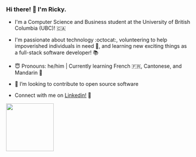 ### Hi there! 👋 I'm Ricky.

- I'm a Computer Science and Business student at the University of British Columbia (UBC)! 🇨🇦

- I'm passionate about technology :octocat:, volunteering to help impoverished individuals in need 🌱, and learning new exciting things as a full-stack software developer! 📚

- 😇 Pronouns: he/him | Currently learning French 🇫🇷, Cantonese, and Mandarin 🍊 

- 📂 I’m looking to contribute to open source software

- Connect with me on [Linkedin!](https://www.linkedin.com/in/rickylai248/ "Ricky Lai Linkedin") 🔗

<!-- wi*quL3fcV --><img height="130.3px" src="https://github-readme-stats.vercel.app/api/top-langs/?username=rickylai248&hide=html&hide_title=true&hide_border=true&layout=compact&langs_count=8&exclude_repo=comp426&text_color=000&icon_color=fff&bg_color=r=0,ea6161&theme=graywhite" /></a>
<!--
**rickylai248/rickylai248** is a ✨ _special_ ✨ repository because its `README.md` (this file) appears on your GitHub profile. 
{
  "Name": "Ricky Lai"
  "University / Specialization": "UBC Business and Computer Science (BUCS) 2023 ",
  "Position": "Software Developer @Building Blocks + Incoming Front-end Web Developer Intern @Sunrise International",
  "Location": "Vancouver, BC, Canada",
 }
[![Repos Badge](https://badges.pufler.dev/repos/rickylai248)](https://badges.pufler.dev)
![Anurag's GitHub stats](https://github-readme-stats.vercel.app/api?username=rickylai248&hide=contribs,issues,stars&count_private=true&show_icons=true)
[![Visits Badge](https://badges.pufler.dev/visits/puf17640/git-badges)] (https://badges.pufler.dev) 

<a> <img height="125.3px" src="https://github-readme-stats.vercel.app/api?username=rickylai248&hide_title=true&hide_border=true&show_icons=true&include_all_commits=true&count_private=true&line_height=21&hide=issues&text_color=000&icon_color=000&bg_color=0&theme=graywhite" />
